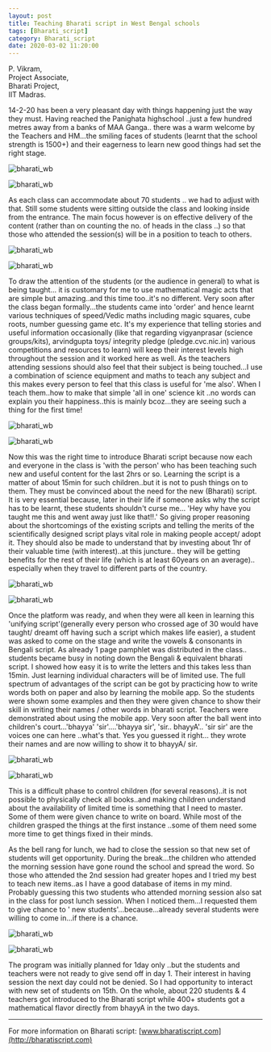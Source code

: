 ```yaml
---
layout: post
title: Teaching Bharati script in West Bengal schools
tags: [Bharati_script]
category: Bharati_script
date: 2020-03-02 11:20:00
---
```


P. Vikram, <br>
Project Associate, <br>
Bharati Project, <br>
IIT Madras.

14-2-20 has been a very pleasant day with things happening just the way they must. Having reached the Panighata highschool ..just a few hundred metres away from a banks of MAA Ganga.. there was a warm welcome by the Teachers and HM...the smiling faces of students (learnt that the school strength is 1500+) and their eagerness to learn new good things had set the right stage.

![bharati_wb](/images/bharati_wb/bt_1.jpg)

![bharati_wb](/images/bharati_wb/bt_2.jpg)

As each class can accommodate about 70 students .. we had to adjust with that. Still some students were sitting outside the class and looking inside from the entrance. The main focus however is on effective delivery of the content (rather than on counting the no. of heads in the class ..) so that those who attended the session(s) will be in a position to teach to others.

![bharati_wb](/images/bharati_wb/bt_3.jpg)

![bharati_wb](/images/bharati_wb/bt_4.jpg)

To draw the attention of the students (or the audience in general) to what is being taught... it is customary for me to use mathematical magic acts that are simple but amazing..and this time too..it's no different. Very soon after the class began formally...the students came into 'order' and hence learnt various techniques of speed/Vedic maths including magic squares, cube roots, number guessing game etc. It's my experience that telling stories and useful information occasionally (like that regarding  vigyanprasar (science groups/kits), arvindgupta toys/ integrity pledge (pledge.cvc.nic.in) various competitions and resources to learn) will keep their interest levels high throughout the session and it worked here as well. As the teachers attending sessions should also feel that their subject is being touched...I use a combination of science equipment and maths to teach any subject and this makes every person to feel that this class is useful for 'me also'. When I teach them..how to make that simple 'all in one' science kit ..no words can explain you their happiness..this is mainly bcoz...they are seeing such a thing for the first time!

![bharati_wb](/images/bharati_wb/bt_5.jpg)

![bharati_wb](/images/bharati_wb/bt_6.jpg)

Now this was the right time to introduce Bharati script because now each and everyone in the class is 'with the person' who has been teaching such new and useful content for the last 2hrs or so. Learning the script is a matter of about 15min for such children..but it is not to push things on to them. They must be convinced about the need for the new (Bharati) script. It is very essential because, later in their life if someone asks why the script has to be learnt, these students shouldn't curse me... 'Hey why have you taught me this and went away just like that!!.'  So giving proper reasoning about the shortcomings of the existing scripts and telling the merits of the scientifically designed script plays vital role in making people accept/ adopt it. They should also be made to understand that by investing about 1hr of their valuable time (with interest)..at this juncture.. they will be getting benefits for the rest of their life (which is at least 60years on an average).. especially when they travel to different parts of the country. 

![bharati_wb](/images/bharati_wb/bt_7.jpg)

![bharati_wb](/images/bharati_wb/bt_8.jpg)

Once the platform was ready, and when they were all keen in learning this 'unifying script'(generally every person who crossed age of 30 would have taught/ dreamt off having such a script which makes life easier), a student was asked to come on the stage and write the vowels & consonants in Bengali script. As already 1 page pamphlet was distributed in the class.. students became busy in noting down the Bengali & equivalent bharati script. I showed how easy it is to write the letters and this takes less than 15min. Just learning individual characters will be of limited use. The full spectrum of advantages of the script can be got by practicing how to write words both on paper and also by learning the mobile app. So the students were shown some examples and then they were given chance to show their skill in writing their names / other words in bharati script. Teachers were demonstrated about using the mobile app. Very soon after the ball went into children's court...'bhayya' 'sir'....'bhayya sir', 'sir.. bhayyA'.. 'sir sir' are the voices one can here ..what's that. Yes you guessed it right... they wrote their names and are now willing to show it to bhayyA/ sir.

![bharati_wb](/images/bharati_wb/bt_9.jpg)

![bharati_wb](/images/bharati_wb/bt_10.jpg)

This is a difficult phase to control children (for several reasons)..it is not possible to physically check all books..and making children understand about the availability of limited time is something that I need to master. Some of them were given chance to write on board. While most of the children grasped the things at the first instance ..some of them need some more time to get things fixed in their minds. 

As the bell rang for lunch, we had to close the session so that new set of students will get opportunity. During the break...the children who attended the morning session have gone round the school and spread the word. So those who attended the  2nd session had greater hopes and I tried my best to teach new items..as I have a good database of items in my mind. Probably guessing this two students who attended morning session also sat in the class for post lunch session. When I noticed them...I requested them to give chance to ' new students'...because...already several students were willing to come in...if there is a chance.

![bharati_wb](/images/bharati_wb/bt_11.jpg)

![bharati_wb](/images/bharati_wb/bt_12.jpg)

The program was initially planned for 1day only ..but the students and teachers were not ready to give send off in day 1. Their interest in having session the next day could not be denied.  So I had opportunity to interact with new set of students on 15th. On the whole, about 220 students & 4 teachers got introduced to the Bharati script while 400+ students got a mathematical flavor directly from bhayyA in the two days.

****
For more information on Bharati script:
[www.bharatiscript.com](http://bharatiscript.com)
